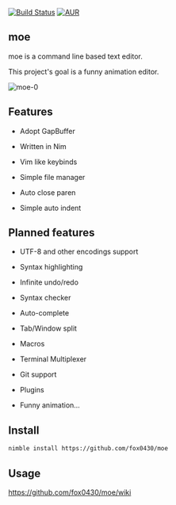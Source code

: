 [![Build Status](https://travis-ci.org/fox0430/moe.svg?branch=port-to-nim)](https://travis-ci.org/fox0430/moe)
[![AUR](https://img.shields.io/aur/license/yaourt.svg)](https://github.com/fox0430/moe/blob/port-to-nim/README.md)

## moe

moe is a command line based text editor.

This project's goal is a funny animation editor.

![moe-0](https://user-images.githubusercontent.com/15966436/42743686-90deb5f8-88b5-11e8-9e5e-ae8202f64a98.jpg)

## Features
- Adopt GapBuffer  

- Written in Nim  

- Vim like keybinds  

- Simple file manager

- Auto close paren  

- Simple auto indent  

## Planned features
- UTF-8 and other encodings support

- Syntax highlighting  

- Infinite undo/redo

- Syntax checker  

- Auto-complete

- Tab/Window split  

- Macros

- Terminal Multiplexer

- Git support

- Plugins

- Funny animation...

## Install
```sh
nimble install https://github.com/fox0430/moe
```

## Usage
https://github.com/fox0430/moe/wiki  
